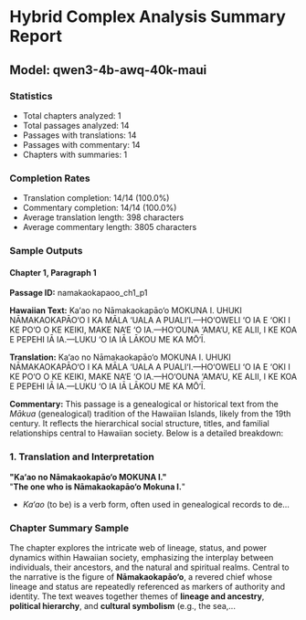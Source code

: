 # Hybrid Complex Analysis Summary Report
## Model: qwen3-4b-awq-40k-maui

### Statistics
- Total chapters analyzed: 1
- Total passages analyzed: 14
- Passages with translations: 14
- Passages with commentary: 14
- Chapters with summaries: 1

### Completion Rates
- Translation completion: 14/14 (100.0%)
- Commentary completion: 14/14 (100.0%)
- Average translation length: 398 characters
- Average commentary length: 3805 characters

### Sample Outputs

#### Chapter 1, Paragraph 1
**Passage ID:** namakaokapaoo_ch1_p1

**Hawaiian Text:**
Ka‘ao no Nāmakaokapāo‘o  MOKUNA I.  UHUKI NĀMAKAOKAPĀO‘O I KA MĀLA ‘UALA A  PUALI‘I.—HO‘OWELI ‘O IA E ‘OKI I KE PO‘O O KE  KEIKI, MAKE NA‘E ‘O IA.—HO‘OUNA ‘AMA‘U, KE   ALII, I KE KOA E PEPEHI IĀ IA.—LUKU ‘O IA IĀ  LĀKOU ME KA MŌ‘Ī.

**Translation:**
Ka‘ao no Nāmakaokapāo‘o MOKUNA I. UHUKI NĀMAKAOKAPĀO‘O I KA MĀLA ‘UALA A PUALI‘I.—HO‘OWELI ‘O IA E ‘OKI I KE PO‘O O KE KEIKI, MAKE NA‘E ‘O IA.—HO‘OUNA ‘AMA‘U, KE ALII, I KE KOA E PEPEHI IĀ IA.—LUKU ‘O IA IĀ LĀKOU ME KA MŌ‘Ī.

**Commentary:**
This passage is a genealogical or historical text from the *Mākua* (genealogical) tradition of the Hawaiian Islands, likely from the 19th century. It reflects the hierarchical social structure, titles, and familial relationships central to Hawaiian society. Below is a detailed breakdown:  

### **1. Translation and Interpretation**  
**"Ka‘ao no Nāmakaokapāo‘o MOKUNA I."**  
"**The one who is Nāmakaokapāo‘o Mokuna I.**"  
- *Ka‘ao* (to be) is a verb form, often used in genealogical records to de...

### Chapter Summary Sample
The chapter explores the intricate web of lineage, status, and power dynamics within Hawaiian society, emphasizing the interplay between individuals, their ancestors, and the natural and spiritual realms. Central to the narrative is the figure of **Nāmakaokapāo‘o**, a revered chief whose lineage and status are repeatedly referenced as markers of authority and identity. The text weaves together themes of **lineage and ancestry**, **political hierarchy**, and **cultural symbolism** (e.g., the sea,...